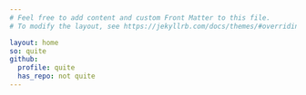 ```yaml
---
# Feel free to add content and custom Front Matter to this file.
# To modify the layout, see https://jekyllrb.com/docs/themes/#overriding-theme-defaults

layout: home
so: quite
github:
  profile: quite
  has_repo: not quite
---
```

